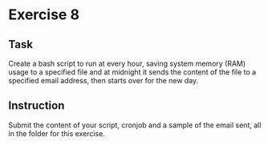 # Exercise 8

## Task

Create a bash script to run at every hour, saving system memory (RAM) usage to a specified file and at midnight it sends the content of the file to a specified email address, then starts over for the new day.

## Instruction

Submit the content of your script, cronjob and a sample of the email sent, all in the folder for this exercise.
